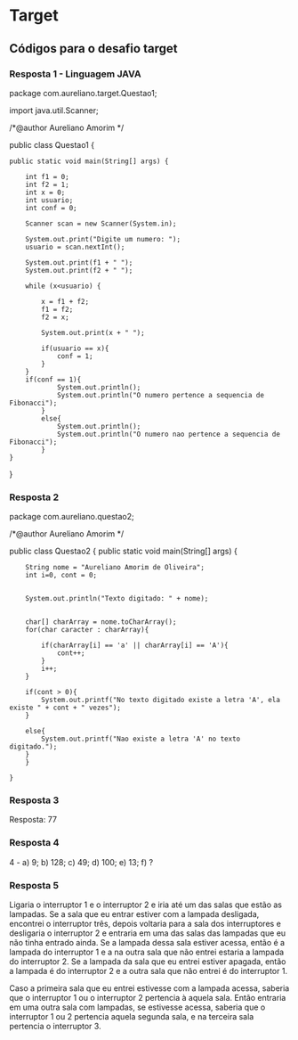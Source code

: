 # Target
## Códigos para o desafio target

### Resposta 1 - Linguagem JAVA

package com.aureliano.target.Questao1;

import java.util.Scanner;

/*@author Aureliano Amorim */

public class Questao1 {

    public static void main(String[] args) {
        
        int f1 = 0;
        int f2 = 1;
        int x = 0;
        int usuario;
        int conf = 0;
        
        Scanner scan = new Scanner(System.in);
        
        System.out.print("Digite um numero: ");
        usuario = scan.nextInt();
        
        System.out.print(f1 + " ");
        System.out.print(f2 + " ");
        
        while (x<usuario) {
            
            x = f1 + f2;
            f1 = f2;
            f2 = x;
            
            System.out.print(x + " ");
                    
            if(usuario == x){
                conf = 1;
            }
        }
        if(conf == 1){
                System.out.println();
                System.out.println("O numero pertence a sequencia de Fibonacci");
            }
            else{
                System.out.println();
                System.out.println("O numero nao pertence a sequencia de Fibonacci");
            } 
    }
}

### Resposta 2

package com.aureliano.questao2;

/*@author Aureliano Amorim
 */
 
public class Questao2 {
    public static void main(String[] args) {
        
        String nome = "Aureliano Amorim de Oliveira";
        int i=0, cont = 0;
        
        
        System.out.println("Texto digitado: " + nome);

        
        char[] charArray = nome.toCharArray();
        for(char caracter : charArray){
            
            if(charArray[i] == 'a' || charArray[i] == 'A'){
                cont++;
            }
            i++;
        }
        
        if(cont > 0){
            System.out.printf("No texto digitado existe a letra 'A', ela existe " + cont + " vezes");
        }
        
        else{
            System.out.printf("Nao existe a letra 'A' no texto digitado.");
        }
        }
        
    }
### Resposta 3

Resposta: 77

### Resposta 4

4 - a) 9; b) 128; c) 49; d) 100; e) 13; f) ?

### Resposta 5

Ligaria o interruptor 1 e o interruptor 2 e iria até um das salas que estão as lampadas. Se a sala que eu entrar estiver com a lampada desligada, encontrei o interruptor três, depois voltaria para a sala dos interruptores e desligaria o interruptor 2 e entraria em uma das salas das lampadas que eu não tinha entrado ainda. Se a lampada dessa sala estiver acessa, então é a lampada do interruptor 1 e a na outra sala que não entrei estaria a lampada do interruptor 2. Se a lampada da sala que eu entrei estiver apagada, então a lampada é do interruptor 2 e a outra sala que não entrei é do interruptor 1.

Caso a primeira sala que eu entrei estivesse com a lampada acessa, saberia que o interruptor 1 ou o interruptor 2 pertencia à aquela sala. Então entraria em uma outra sala com lampadas, se estivesse acessa, saberia que o interruptor 1 ou 2 pertencia aquela segunda sala, e na terceira sala pertencia o interruptor 3.
